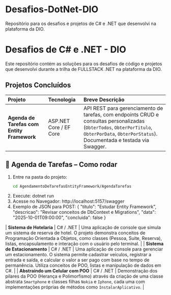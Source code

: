 # Desafios-DotNet-DIO
Repositório para os desafios e projetos de C# e .NET que desenvolvi na plataforma da DIO.

# Desafios de C# e .NET - DIO

Este repositório contém as soluções para os desafios de código e projetos que desenvolvi durante a trilha de FULLSTACK .NET na plataforma da DIO.

## Projetos Concluídos

| Projeto | Tecnologia | Breve Descrição |
| :--- | :--- | :--- |
| **Agenda de Tarefas com Entity Framework** | ASP.NET Core / EF Core | API REST para gerenciamento de tarefas, com endpoints CRUD e consultas personalizadas (`ObterTodos`, `ObterPorTitulo`, `ObterPorData`, `ObterPorStatus`). Documentada e testada via Swagger. |
## 🚀 Agenda de Tarefas – Como rodar
1. Entre na pasta do projeto:
   ```bash
   cd AgendamentoDeTarefasEntityFramework/AgendaTarefas
2. Execute:
    dotnet run
3. Acesse no Navegador:
    http://localhost:5157/swagger
4. Exemplo de JSON para POST:
    {
    "titulo": "Estudar Entity Framework",
    "descricao": "Revisar conceitos de DbContext e Migrations",
    "data": "2025-10-01T09:00:00",
    "concluida": false
    }

| **Sistema de Hotelaria** | C# / .NET | Uma aplicação de console que simula um sistema de reserva de hotel. O projeto demonstra conceitos de Programação Orientada a Objetos, como classes (Pessoa, Suite, Reserva), listas, encapsulamento e interação com o usuário pelo terminal. |
| **Sistema de Estacionamento** | C# / .NET | Uma aplicação de console para gerenciar um estacionamento. O sistema permite cadastrar veículos, registrar a entrada e saída, e calcular o valor a ser pago com base no tempo de permanência. Utiliza conceitos de POO, listas e manipulação de dados em C#. |
| **Abstraindo um Celular com POO** | C# / .NET | Demonstração dos pilares da POO (Herança e Polimorfismo) através da criação de uma classe abstrata `Smartphone` e classes filhas `Nokia` e `Iphone`, cada uma com implementações próprias de métodos como `InstalarAplicativo`. |
